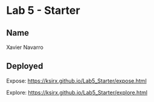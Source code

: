 # Lab 5 - Starter

## Name

Xavier Navarro

## Deployed

Expose: https://ksirx.github.io/Lab5_Starter/expose.html

Explore: https://ksirx.github.io/Lab5_Starter/explore.html
